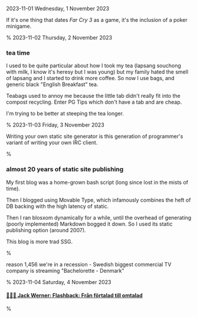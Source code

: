 2023-11-01 Wednesday,  1 November 2023

If it's one thing that dates *Far Cry 3* as a game, it's the inclusion of a poker minigame.

%
2023-11-02 Thursday,  2 November 2023

### tea time

I used to be quite particular about how I took my tea (lapsang souchong with milk, I know it's heresy but I was young) but my family hated the smell of lapsang and I started to drink more coffee. So now I use bags, and generic black "English Breakfast" tea.

Teabags used to annoy me because the little tab didn't really fit into the compost recycling. Enter PG Tips which don't have a tab and are cheap. 

I'm trying to be better at steeping the tea longer. 

%
2023-11-03 Friday,  3 November 2023

Writing your own static site generator is this generation of programmer's variant of writing your own IRC client. 

%

### almost 20 years of static site publishing

My first blog was a home-grown bash script (long since lost in the mists of time).

Then I blogged using Movable Type, which infamously combines the heft of DB backing with the high latency of static.

Then I ran blosxom dynamically for a while, until the overhead of generating (poorly implemented) Markdown bogged it down. So I used its static publishing option (around 2007). 

This blog is more trad SSG.

%

reason 1,456 we're in a recession - Swedish biggest commercial TV company is streaming "Bachelorette - Denmark"

%
2023-11-04 Saturday,  4 November 2023

#### [🔗&#x1F1F8;&#x1F1EA; Jack Werner: Flashback: Från förtalad till omtalad](https://vi.se/artikel/sNawxvep-a0j2LRwp-1a4b6) 

%
